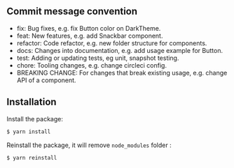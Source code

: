 ## Commit message convention

-   fix: Bug fixes, e.g. fix Button color on DarkTheme.
-   feat: New features, e.g. add Snackbar component.
-   refactor: Code refactor, e.g. new folder structure for components.
-   docs: Changes into documentation, e.g. add usage example for Button.
-   test: Adding or updating tests, eg unit, snapshot testing.
-   chore: Tooling changes, e.g. change circleci config.
-   BREAKING CHANGE: For changes that break existing usage, e.g. change API of a component.

## Installation

Install the package:

```bash
$ yarn install
```

Reinstall the package, it will remove `node_modules` folder :

```bash
$ yarn reinstall
```
